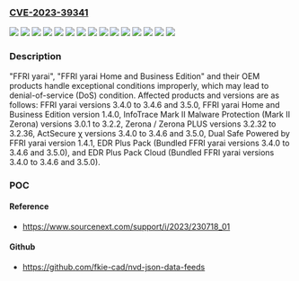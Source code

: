 ### [CVE-2023-39341](https://cve.mitre.org/cgi-bin/cvename.cgi?name=CVE-2023-39341)
![](https://img.shields.io/static/v1?label=Product&message=ActSecure%20%CF%87&color=blue)
![](https://img.shields.io/static/v1?label=Product&message=Dual%20Safe%20Powered%20by%20FFRI%20yarai&color=blue)
![](https://img.shields.io/static/v1?label=Product&message=EDR%20Plus%20Pack%20Cloud&color=blue)
![](https://img.shields.io/static/v1?label=Product&message=EDR%20Plus%20Pack&color=blue)
![](https://img.shields.io/static/v1?label=Product&message=FFRI%20yarai%20Home%20and%20Business%20Edition&color=blue)
![](https://img.shields.io/static/v1?label=Product&message=FFRI%20yarai&color=blue)
![](https://img.shields.io/static/v1?label=Product&message=InfoTrace%20Mark%20II%20Malware%20Protection%20(Mark%20II%20Zerona)&color=blue)
![](https://img.shields.io/static/v1?label=Product&message=Zerona%20%2F%20Zerona%20PLUS&color=blue)
![](https://img.shields.io/static/v1?label=Version&message=%20versions%203.2.32%20to%203.2.36%20&color=brightgreen)
![](https://img.shields.io/static/v1?label=Version&message=Bundled%20FFRI%20yarai%20versions%203.4.0%20to%203.4.6%20and%203.5.0%20&color=brightgreen)
![](https://img.shields.io/static/v1?label=Version&message=version%201.4.0%20&color=brightgreen)
![](https://img.shields.io/static/v1?label=Version&message=version%201.4.1%20&color=brightgreen)
![](https://img.shields.io/static/v1?label=Version&message=versions%203.0.1%20to%203.2.2%20&color=brightgreen)
![](https://img.shields.io/static/v1?label=Version&message=versions%203.4.0%20to%203.4.6%20and%203.5.0%20&color=brightgreen)
![](https://img.shields.io/static/v1?label=Vulnerability&message=Improper%20check%20or%20handling%20of%20exceptional%20conditions&color=brightgreen)

### Description

"FFRI yarai", "FFRI yarai Home and Business Edition" and their OEM products handle exceptional conditions improperly, which may lead to denial-of-service (DoS) condition. Affected products and versions are as follows: FFRI yarai versions 3.4.0 to 3.4.6 and 3.5.0, FFRI yarai Home and Business Edition version 1.4.0, InfoTrace Mark II Malware Protection (Mark II Zerona) versions 3.0.1 to 3.2.2, Zerona / Zerona PLUS versions 3.2.32 to 3.2.36, ActSecure χ versions 3.4.0 to 3.4.6 and 3.5.0, Dual Safe Powered by FFRI yarai version 1.4.1, EDR Plus Pack (Bundled FFRI yarai versions 3.4.0 to 3.4.6 and 3.5.0), and EDR Plus Pack Cloud (Bundled FFRI yarai versions 3.4.0 to 3.4.6 and 3.5.0).

### POC

#### Reference
- https://www.sourcenext.com/support/i/2023/230718_01

#### Github
- https://github.com/fkie-cad/nvd-json-data-feeds

